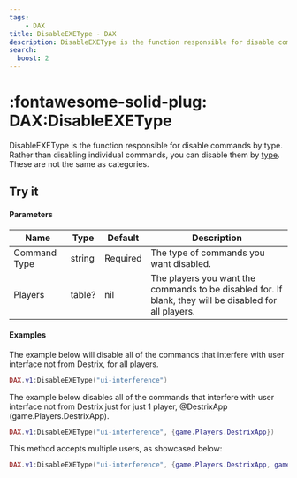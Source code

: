 ```yaml
---
tags:
    - DAX
title: DisableEXEType - DAX
description: DisableEXEType is the function responsible for disable commands by type. Rather than disabling individual commands, you can disable them by type.
search:
  boost: 2
---
```


# <p style="color: var(--md-default-fg-color); display: inline;">:fontawesome-solid-plug: DAX</p>:DisableEXEType
DisableEXEType is the function responsible for disable commands by type. Rather than disabling individual commands, you can disable them by [type](../CommandTypes.md). These are not the same as categories.

## Try it
#### Parameters
| Name         	| Type   	| Default  	| Description                                                                                            	|
|--------------	|--------	|----------	|--------------------------------------------------------------------------------------------------------	|
| Command Type 	| string 	| Required 	| The type of commands you want disabled.                                                                	|
| Players      	| table? 	| nil      	| The players you want the commands to be disabled for. If blank, they will be disabled for all players. 	|

#### Examples

The example below will disable all of the commands that interfere with user interface not from Destrix, for all players.

``` lua
DAX.v1:DisableEXEType("ui-interference")
```

The example below disables all of the commands that interfere with user interface not from Destrix just for just 1 player, @DestrixApp (game.Players.DestrixApp).

``` lua
DAX.v1:DisableEXEType("ui-interference", {game.Players.DestrixApp})
```

This method accepts multiple users, as showcased below:

``` lua
DAX.v1:DisableEXEType("ui-interference", {game.Players.DestrixApp, game.Players.Wolf1te, game.Players.WXRobloxcom})   
```